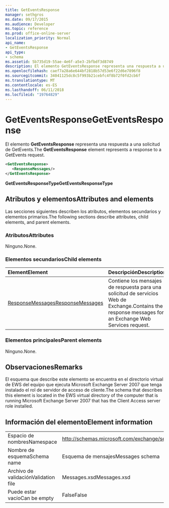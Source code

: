 ```yaml
---
title: GetEventsResponse
manager: sethgros
ms.date: 09/17/2015
ms.audience: Developer
ms.topic: reference
ms.prod: office-online-server
localization_priority: Normal
api_name:
- GetEventsResponse
api_type:
- schema
ms.assetid: 5b735d19-55ae-4e6f-a5e3-2bfbdf3d8749
description: El elemento GetEventsResponse representa una respuesta a una solicitud de GetEvents.
ms.openlocfilehash: caef7a28a6e644bf2818b57d53e6f22d6e7896f8
ms.sourcegitcommit: 34041125dc8c5f993b21cebfc4f8b72f0fd2cb6f
ms.translationtype: MT
ms.contentlocale: es-ES
ms.lasthandoff: 06/11/2018
ms.locfileid: "19764829"
---
```

# <a name="geteventsresponse"></a><span data-ttu-id="6b3c5-103">GetEventsResponse</span><span class="sxs-lookup"><span data-stu-id="6b3c5-103">GetEventsResponse</span></span>

<span data-ttu-id="6b3c5-104">El elemento **GetEventsResponse** representa una respuesta a una solicitud de GetEvents.</span><span class="sxs-lookup"><span data-stu-id="6b3c5-104">The **GetEventsResponse** element represents a response to a GetEvents request.</span></span> 
  
```xml
<GetEventsResponse>
   <ResponseMessages/>
</GetEventsResponse>
```

 <span data-ttu-id="6b3c5-105">**GetEventsResponseType**</span><span class="sxs-lookup"><span data-stu-id="6b3c5-105">**GetEventsResponseType**</span></span>
## <a name="attributes-and-elements"></a><span data-ttu-id="6b3c5-106">Atributos y elementos</span><span class="sxs-lookup"><span data-stu-id="6b3c5-106">Attributes and elements</span></span>

<span data-ttu-id="6b3c5-107">Las secciones siguientes describen los atributos, elementos secundarios y elementos primarios.</span><span class="sxs-lookup"><span data-stu-id="6b3c5-107">The following sections describe attributes, child elements, and parent elements.</span></span>
  
### <a name="attributes"></a><span data-ttu-id="6b3c5-108">Atributos</span><span class="sxs-lookup"><span data-stu-id="6b3c5-108">Attributes</span></span>

<span data-ttu-id="6b3c5-109">Ninguno.</span><span class="sxs-lookup"><span data-stu-id="6b3c5-109">None.</span></span>
  
### <a name="child-elements"></a><span data-ttu-id="6b3c5-110">Elementos secundarios</span><span class="sxs-lookup"><span data-stu-id="6b3c5-110">Child elements</span></span>

|<span data-ttu-id="6b3c5-111">**Element**</span><span class="sxs-lookup"><span data-stu-id="6b3c5-111">**Element**</span></span>|<span data-ttu-id="6b3c5-112">**Descripción**</span><span class="sxs-lookup"><span data-stu-id="6b3c5-112">**Description**</span></span>|
|:-----|:-----|
|[<span data-ttu-id="6b3c5-113">ResponseMessages</span><span class="sxs-lookup"><span data-stu-id="6b3c5-113">ResponseMessages</span></span>](responsemessages.md) <br/> |<span data-ttu-id="6b3c5-114">Contiene los mensajes de respuesta para una solicitud de servicios Web de Exchange.</span><span class="sxs-lookup"><span data-stu-id="6b3c5-114">Contains the response messages for an Exchange Web Services request.</span></span>  <br/> |
   
### <a name="parent-elements"></a><span data-ttu-id="6b3c5-115">Elementos principales</span><span class="sxs-lookup"><span data-stu-id="6b3c5-115">Parent elements</span></span>

<span data-ttu-id="6b3c5-116">Ninguno.</span><span class="sxs-lookup"><span data-stu-id="6b3c5-116">None.</span></span>
  
## <a name="remarks"></a><span data-ttu-id="6b3c5-117">Observaciones</span><span class="sxs-lookup"><span data-stu-id="6b3c5-117">Remarks</span></span>

<span data-ttu-id="6b3c5-118">El esquema que describe este elemento se encuentra en el directorio virtual de EWS del equipo que ejecuta Microsoft Exchange Server 2007 que tenga instalado el rol de servidor de acceso de cliente.</span><span class="sxs-lookup"><span data-stu-id="6b3c5-118">The schema that describes this element is located in the EWS virtual directory of the computer that is running Microsoft Exchange Server 2007 that has the Client Access server role installed.</span></span>
  
## <a name="element-information"></a><span data-ttu-id="6b3c5-119">Información del elemento</span><span class="sxs-lookup"><span data-stu-id="6b3c5-119">Element information</span></span>

|||
|:-----|:-----|
|<span data-ttu-id="6b3c5-120">Espacio de nombres</span><span class="sxs-lookup"><span data-stu-id="6b3c5-120">Namespace</span></span>  <br/> |http://schemas.microsoft.com/exchange/services/2006/messages  <br/> |
|<span data-ttu-id="6b3c5-121">Nombre de esquema</span><span class="sxs-lookup"><span data-stu-id="6b3c5-121">Schema name</span></span>  <br/> |<span data-ttu-id="6b3c5-122">Esquema de mensajes</span><span class="sxs-lookup"><span data-stu-id="6b3c5-122">Messages schema</span></span>  <br/> |
|<span data-ttu-id="6b3c5-123">Archivo de validación</span><span class="sxs-lookup"><span data-stu-id="6b3c5-123">Validation file</span></span>  <br/> |<span data-ttu-id="6b3c5-124">Messages.xsd</span><span class="sxs-lookup"><span data-stu-id="6b3c5-124">Messages.xsd</span></span>  <br/> |
|<span data-ttu-id="6b3c5-125">Puede estar vacío</span><span class="sxs-lookup"><span data-stu-id="6b3c5-125">Can be empty</span></span>  <br/> |<span data-ttu-id="6b3c5-126">False</span><span class="sxs-lookup"><span data-stu-id="6b3c5-126">False</span></span>  <br/> |
   

